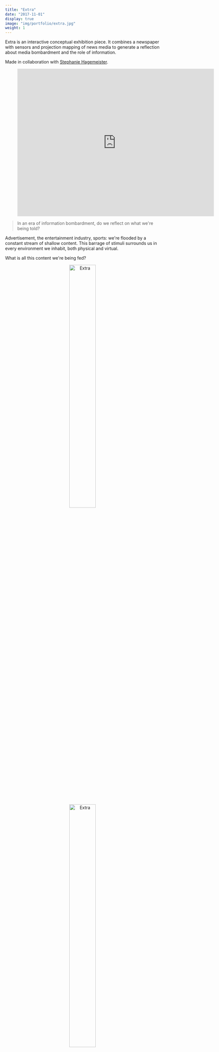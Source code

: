 ```yaml
---
title: "Extra"
date: "2017-11-01"
display: true
image: "img/portfolio/extra.jpg"
weight: 1
---
```


Extra is an interactive conceptual exhibition piece. It combines a newspaper with sensors and projection mapping of news media to generate a reflection about media bombardment and the role of information.
<!--more-->
Made in collaboration with [Stephanie Hagemeister](http://www.stephaniehagemeister.com/).

<figure class="vid_container vid_16x9" style="text-align: center">
	<iframe src="https://player.vimeo.com/video/252422777?byline=0" width="640" height="480" frameborder="0" webkitallowfullscreen mozallowfullscreen allowfullscreen></iframe>
</figure>


>  In an era of information bombardment, do we reflect on what we're being told?

Advertisement, the entertainment industry, sports: we're flooded by a constant stream of shallow content. This barrage of stimuli surrounds us in every environment we inhabit, both physical and virtual.

What is all this content we're being fed?


<figure style="text-align: center">
	<img class="p_detail" width="45%" src="/imgs/extra_01.jpg" alt="Extra">
	<br/>
	<img class="p_detail" width="45%" src="/imgs/extra_02.jpg" alt="Extra">
</figure>

> Marketing is the language of news media, not information.

The idea was born as a reflection on the state of news media. The focus on information was lost in favor of clickbaiting. Views and revenue rate much higher in their scale of importance, rather than public knowledge.

In order to generate this reflection, we overlapped a newspaper -the physical and traditional medium of information- with video projections of different topics, representing the digital contemporary medium-. This is connected to an Arduino controlled servo motor and a proximity sensor.


<figure style="text-align: center">
	<img class="p_detail" width="70%" src="/imgs/extra.jpg" alt="Extra">
</figure>


As soon as the attention of a member of the audience gets captured and approaches the creation, the sensor triggers the motor, closing the newspaper immediately. At the same time, the projection changes from the media content to white noise, revealing the lack of content of the original media.


<figure style="text-align: center">
	<img class="p_detail" width="70%" src="/imgs/extra_03.jpg" alt="Extra">
</figure>

<figure style="text-align: center">
	<img class="p_detail" width="60.5%" src="/imgs/extra_tech.jpg" alt="Newspaper on servo motor mechanism + Arduino and sensor enclosure">
	<figcaption>Servo motor and Arduino + sensor setup</figcaption>
</figure>


<br><a href="#" onClick="history.go(-1);return true;">\< Go Back</a>
